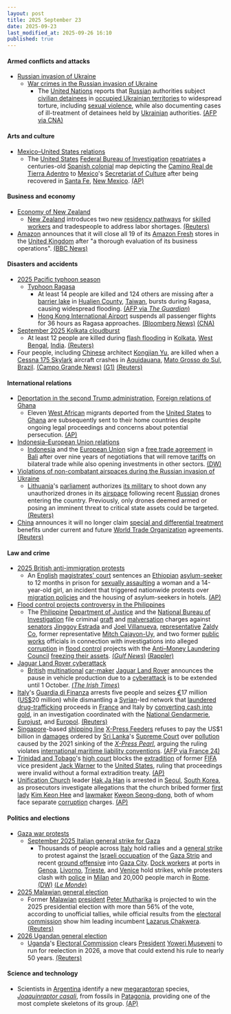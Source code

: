 ```yaml
---
layout: post
title: 2025 September 23
date: 2025-09-23
last_modified_at: 2025-09-26 16:10
published: true
---
```



#### Armed conflicts and attacks

* [Russian invasion of Ukraine](https://en.wikipedia.org/wiki/Russian_invasion_of_Ukraine "Russian invasion of Ukraine")
  * [War crimes in the Russian invasion of Ukraine](https://en.wikipedia.org/wiki/War_crimes_in_the_Russian_invasion_of_Ukraine "War crimes in the Russian invasion of Ukraine")
    * The [United Nations](https://en.wikipedia.org/wiki/United_Nations "United Nations") reports that [Russian](https://en.wikipedia.org/wiki/Russia "Russia") authorities subject [civilian detainees](https://en.wikipedia.org/wiki/Civilian_internee "Civilian internee") in [occupied Ukrainian territories](https://en.wikipedia.org/wiki/Russian-occupied_territories_of_Ukraine "Russian-occupied territories of Ukraine") to widespread torture, including [sexual violence](https://en.wikipedia.org/wiki/Wartime_sexual_violence "Wartime sexual violence"), while also documenting cases of ill-treatment of detainees held by [Ukrainian](https://en.wikipedia.org/wiki/Ukraine "Ukraine") authorities. [(AFP via CNA)](https://www.channelnewsasia.com/world/un-slams-systematic-russian-torture-ukraine-civilians-5364106)

#### Arts and culture

* [Mexico–United States relations](https://en.wikipedia.org/wiki/Mexico%E2%80%93United_States_relations "Mexico–United States relations")
  * The [United States](https://en.wikipedia.org/wiki/United_States "United States") [Federal Bureau of Investigation](https://en.wikipedia.org/wiki/Federal_Bureau_of_Investigation "Federal Bureau of Investigation") [repatriates](https://en.wikipedia.org/wiki/Repatriation_%28cultural_property%29 "Repatriation (cultural property)") a centuries-old [Spanish colonial](https://en.wikipedia.org/wiki/Spanish_colonization_of_the_Americas "Spanish colonization of the Americas") map depicting the [Camino Real de Tierra Adentro](https://en.wikipedia.org/wiki/Camino_Real_de_Tierra_Adentro "Camino Real de Tierra Adentro") to [Mexico](https://en.wikipedia.org/wiki/Mexico "Mexico")'s [Secretariat of Culture](https://en.wikipedia.org/wiki/Secretariat_of_Culture "Secretariat of Culture") after being recovered in [Santa Fe](https://en.wikipedia.org/wiki/Santa_Fe%2C_New_Mexico "Santa Fe, New Mexico"), [New Mexico](https://en.wikipedia.org/wiki/New_Mexico "New Mexico"). [(AP)](https://apnews.com/article/spanish-colonial-map-mexico-history-b13db985c97a3a3f11285d94008bd22c)

#### Business and economy

* [Economy of New Zealand](https://en.wikipedia.org/wiki/Economy_of_New_Zealand "Economy of New Zealand")
  * [New Zealand](https://en.wikipedia.org/wiki/New_Zealand "New Zealand") introduces two new [residency pathways](https://en.wikipedia.org/wiki/New_Zealand_permanent_residency "New Zealand permanent residency") for [skilled workers](https://en.wikipedia.org/wiki/Skilled_worker "Skilled worker") and tradespeople to address labor shortages. [(Reuters)](https://www.reuters.com/world/asia-pacific/new-zealand-loosens-path-residency-some-migrants-2025-09-22/)
* [Amazon](https://en.wikipedia.org/wiki/Amazon_%28company%29 "Amazon (company)") announces that it will close all 19 of its [Amazon Fresh](https://en.wikipedia.org/wiki/Amazon_Fresh "Amazon Fresh") stores in the [United Kingdom](https://en.wikipedia.org/wiki/United_Kingdom "United Kingdom") after "a thorough evaluation of its business operations". [(BBC News)](https://www.bbc.co.uk/news/articles/cx2xnkkn9ywo)

#### Disasters and accidents

* [2025 Pacific typhoon season](https://en.wikipedia.org/wiki/2025_Pacific_typhoon_season "2025 Pacific typhoon season")
  * [Typhoon Ragasa](https://en.wikipedia.org/wiki/Typhoon_Ragasa "Typhoon Ragasa")
    * At least 14 people are killed and 124 others are missing after a [barrier lake](https://en.wikipedia.org/wiki/Landslide_dam "Landslide dam") in [Hualien County](https://en.wikipedia.org/wiki/Hualien_County "Hualien County"), [Taiwan](https://en.wikipedia.org/wiki/Taiwan "Taiwan"), bursts during Ragasa, causing widespread flooding. [(AFP via *The Guardian*)](https://www.theguardian.com/world/2025/sep/24/super-typhoon-ragasa-update-path-hong-kong-taiwan-china)
    * [Hong Kong International Airport](https://en.wikipedia.org/wiki/Hong_Kong_International_Airport "Hong Kong International Airport") suspends all passenger flights for 36 hours as Ragasa approaches. [(Bloomberg News)](https://www.bloomberg.com/news/articles/2025-09-22/hong-kong-airport-weighs-36-hour-closure-as-super-typhoon-nears) [(CNA)](https://www.channelnewsasia.com/east-asia/hong-kong-airport-shut-36-hours-typhoon-ragasa-sia-singapore-airlines-5361291)
* [September 2025 Kolkata cloudburst](https://en.wikipedia.org/wiki/September_2025_Kolkata_cloudburst "September 2025 Kolkata cloudburst")
  * At least 12 people are killed during [flash flooding](https://en.wikipedia.org/wiki/Flash_flood "Flash flood") in [Kolkata](https://en.wikipedia.org/wiki/Kolkata "Kolkata"), [West Bengal](https://en.wikipedia.org/wiki/West_Bengal "West Bengal"), [India](https://en.wikipedia.org/wiki/India "India"). [(Reuters)](https://www.reuters.com/business/environment/least-12-dead-record-rain-floods-indias-kolkata-2025-09-24/)
* Four people, including [Chinese](https://en.wikipedia.org/wiki/Chinese_people "Chinese people") architect [Kongjian Yu](https://en.wikipedia.org/wiki/Kongjian_Yu "Kongjian Yu"), are killed when a [Cessna 175 Skylark](https://en.wikipedia.org/wiki/Cessna_175_Skylark "Cessna 175 Skylark") aircraft crashes in [Aquidauana](https://en.wikipedia.org/wiki/Aquidauana "Aquidauana"), [Mato Grosso do Sul](https://en.wikipedia.org/wiki/Mato_Grosso_do_Sul "Mato Grosso do Sul"), [Brazil](https://en.wikipedia.org/wiki/Brazil "Brazil"). [(Campo Grande News)](https://www.campograndenews.com.br/cidades/interior/aviao-de-pequeno-porte-cai-em-fazenda-no-pantanal-de-ms) [(G1)](https://g1.globo.com/ms/mato-grosso-do-sul/noticia/2025/09/24/vitimas-do-acidente-de-aviao-no-pantanal-no-ms.ghtml) [(Reuters)](https://www.reuters.com/world/china/chinese-architect-kongjian-yu-dies-plane-crash-brazil-local-media-reports-2025-09-24/)

#### International relations

* [Deportation in the second Trump administration](https://en.wikipedia.org/wiki/Deportation_in_the_second_Trump_administration "Deportation in the second Trump administration"), [Foreign relations of Ghana](https://en.wikipedia.org/wiki/Foreign_relations_of_Ghana "Foreign relations of Ghana")
  * Eleven [West African](https://en.wikipedia.org/wiki/West_Africa "West Africa") migrants deported from the [United States](https://en.wikipedia.org/wiki/United_States "United States") to [Ghana](https://en.wikipedia.org/wiki/Ghana "Ghana") are subsequently sent to their home countries despite ongoing legal proceedings and concerns about potential persecution. [(AP)](https://apnews.com/article/ghana-us-west-african-migrants-deported-0e8ff2aa79ba5ae87888853c223d99a4)
* [Indonesia–European Union relations](https://en.wikipedia.org/wiki/Indonesia%E2%80%93European_Union_relations "Indonesia–European Union relations")
  * [Indonesia](https://en.wikipedia.org/wiki/Indonesia "Indonesia") and the [European Union](https://en.wikipedia.org/wiki/European_Union "European Union") sign a [free trade agreement](https://en.wikipedia.org/wiki/Free_trade_agreement "Free trade agreement") in [Bali](https://en.wikipedia.org/wiki/Bali "Bali") after over nine years of negotiations that will remove [tariffs](https://en.wikipedia.org/wiki/Tariff "Tariff") on bilateral trade while also opening investments in other sectors. [(DW)](https://www.dw.com/en/eu-indonesia-agree-on-free-trade-deal/a-74103321)
* [Violations of non-combatant airspaces during the Russian invasion of Ukraine](https://en.wikipedia.org/wiki/Violations_of_non-combatant_airspaces_during_the_Russian_invasion_of_Ukraine "Violations of non-combatant airspaces during the Russian invasion of Ukraine")
  * [Lithuania](https://en.wikipedia.org/wiki/Lithuania "Lithuania")'s [parliament](https://en.wikipedia.org/wiki/Seimas "Seimas") authorizes [its military](https://en.wikipedia.org/wiki/Lithuanian_Armed_Forces "Lithuanian Armed Forces") to shoot down any unauthorized drones in its [airspace](https://en.wikipedia.org/wiki/Airspace "Airspace") following recent [Russian](https://en.wikipedia.org/wiki/Russia "Russia") drones entering the country. Previously, only drones deemed armed or posing an imminent threat to critical state assets could be targeted. [(Reuters)](https://www.reuters.com/business/aerospace-defense/lithuania-authorises-army-shoot-down-drones-violating-its-airspace-2025-09-23/)
* [China](https://en.wikipedia.org/wiki/China "China") announces it will no longer claim [special and differential treatment](https://en.wikipedia.org/wiki/General_Agreement_on_Tariffs_and_Trade#Special_and_differential_treatment "General Agreement on Tariffs and Trade") benefits under current and future [World Trade Organization](https://en.wikipedia.org/wiki/World_Trade_Organization "World Trade Organization") agreements. [(Reuters)](https://www.reuters.com/world/china/china-forego-special-differential-treatment-future-wto-negotiations-2025-09-23/)

#### Law and crime

* [2025 British anti-immigration protests](https://en.wikipedia.org/wiki/2025_British_anti-immigration_protests "2025 British anti-immigration protests")
  * An [English](https://en.wikipedia.org/wiki/England_and_Wales "England and Wales") [magistrates' court](https://en.wikipedia.org/wiki/Magistrates%27_court_%28England_and_Wales%29 "Magistrates' court (England and Wales)") sentences an [Ethiopian](https://en.wikipedia.org/wiki/Ethiopians_in_the_United_Kingdom "Ethiopians in the United Kingdom") [asylum-seeker](https://en.wikipedia.org/wiki/Asylum_seeker "Asylum seeker") to 12 months in prison for [sexually assaulting](https://en.wikipedia.org/wiki/Sexually_assaulting "Sexually assaulting") a woman and a 14-year-old girl, an incident that triggered nationwide protests over [migration policies](https://en.wikipedia.org/wiki/Modern_immigration_to_the_United_Kingdom "Modern immigration to the United Kingdom") and the housing of asylum-seekers in hotels. [(AP)](https://apnews.com/article/uk-asylum-seeker-sentenced-kebatu-epping-2e7ad640c15b74fcb65c159b4fc110ee)
* [Flood control projects controversy in the Philippines](https://en.wikipedia.org/wiki/Flood_control_projects_controversy_in_the_Philippines "Flood control projects controversy in the Philippines")
  * The [Philippine](https://en.wikipedia.org/wiki/Philippine "Philippine") [Department of Justice](https://en.wikipedia.org/wiki/Department_of_Justice_%28Philippines%29 "Department of Justice (Philippines)") and the [National Bureau of Investigation](https://en.wikipedia.org/wiki/National_Bureau_of_Investigation_%28Philippines%29 "National Bureau of Investigation (Philippines)") file criminal [graft](https://en.wikipedia.org/wiki/Graft_%28politics%29 "Graft (politics)") and [malversation](https://en.wikipedia.org/wiki/Malversation "Malversation") charges against [senators](https://en.wikipedia.org/wiki/Senate_of_the_Philippines "Senate of the Philippines") [Jinggoy Estrada](https://en.wikipedia.org/wiki/Jinggoy_Estrada "Jinggoy Estrada") and [Joel Villanueva](https://en.wikipedia.org/wiki/Joel_Villanueva "Joel Villanueva"), [representative](https://en.wikipedia.org/wiki/House_of_Representatives_of_the_Philippines "House of Representatives of the Philippines") [Zaldy Co](https://en.wikipedia.org/wiki/Zaldy_Co "Zaldy Co"), former representative [Mitch Cajayon-Uy](https://en.wikipedia.org/wiki/Mitch_Cajayon-Uy "Mitch Cajayon-Uy"), and two former [public works](https://en.wikipedia.org/wiki/Department_of_Public_Works_and_Highways "Department of Public Works and Highways") officials in connection with investigations into alleged [corruption](https://en.wikipedia.org/wiki/Corruption_in_the_Philippines "Corruption in the Philippines") in [flood control](https://en.wikipedia.org/wiki/Flood_control "Flood control") projects with the [Anti–Money Laundering Council](https://en.wikipedia.org/wiki/Anti%E2%80%93Money_Laundering_Council "Anti–Money Laundering Council") [freezing their assets](https://en.wikipedia.org/wiki/Asset_freezing "Asset freezing"). [(*Gulf News*)](https://gulfnews.com/world/asia/philippines/philippines-asset-freeze-of-senators-estrada-villanueva-rep-co-other-officials-ordered-freeze-of-romualdezs-asset-sought-1.500272428) [(Rappler)](https://www.rappler.com/philippines/video-nbi-complaint-estrada-villanueva-co-cajayon-uy/)
* [Jaguar Land Rover cyberattack](https://en.wikipedia.org/wiki/Jaguar_Land_Rover_cyberattack "Jaguar Land Rover cyberattack")
  * [British](https://en.wikipedia.org/wiki/Automotive_industry_in_the_United_Kingdom "Automotive industry in the United Kingdom") [multinational](https://en.wikipedia.org/wiki/Multinational_corporation "Multinational corporation") [car-maker](https://en.wikipedia.org/wiki/Automotive_industry "Automotive industry") [Jaguar Land Rover](https://en.wikipedia.org/wiki/Jaguar_Land_Rover "Jaguar Land Rover") announces the pause in vehicle production due to a [cyberattack](https://en.wikipedia.org/wiki/Cyberattack "Cyberattack") is to be extended until 1 October. [(*The Irish Times*)](https://www.irishtimes.com/business/2025/09/23/jaguar-land-rover-cyberattack-shutdown-to-hit-four-weeks/)
* [Italy](https://en.wikipedia.org/wiki/Italy "Italy")'s [Guardia di Finanza](https://en.wikipedia.org/wiki/Guardia_di_Finanza "Guardia di Finanza") arrests five people and seizes [€](https://en.wikipedia.org/wiki/Euro "Euro")17 million ([US$](https://en.wikipedia.org/wiki/United_States_dollar "United States dollar")20 million) while dismantling a [Syrian](https://en.wikipedia.org/wiki/Syria "Syria")-led network that [laundered](https://en.wikipedia.org/wiki/Money_laundering "Money laundering") [drug-trafficking](https://en.wikipedia.org/wiki/Illegal_drug_trade "Illegal drug trade") proceeds in [France](https://en.wikipedia.org/wiki/France "France") and Italy by [converting cash into gold](https://en.wikipedia.org/wiki/Gold_as_an_investment "Gold as an investment"), in an investigation coordinated with the [National Gendarmerie](https://en.wikipedia.org/wiki/National_Gendarmerie "National Gendarmerie"), [Eurojust](https://en.wikipedia.org/wiki/Eurojust "Eurojust"), and [Europol](https://en.wikipedia.org/wiki/Europol "Europol"). [(Reuters)](https://www.reuters.com/world/italy-dismantles-syrian-network-accused-turning-drug-cash-into-gold-2025-09-23/)
* [Singapore](https://en.wikipedia.org/wiki/Singapore "Singapore")-based [shipping line](https://en.wikipedia.org/wiki/Shipping_line "Shipping line") [X-Press Feeders](https://en.wikipedia.org/wiki/X-Press_Feeders "X-Press Feeders") refuses to pay the US$1 billion in [damages](https://en.wikipedia.org/wiki/Damages "Damages") ordered by [Sri Lanka](https://en.wikipedia.org/wiki/Sri_Lanka "Sri Lanka")'s [Supreme Court](https://en.wikipedia.org/wiki/Supreme_Court_of_Sri_Lanka "Supreme Court of Sri Lanka") over [pollution](https://en.wikipedia.org/wiki/Pollution "Pollution") caused by the 2021 sinking of the *[X-Press Pearl](https://en.wikipedia.org/wiki/X-Press_Pearl "X-Press Pearl")*, arguing the ruling violates [international maritime liability conventions](https://en.wikipedia.org/wiki/Convention_on_Limitation_of_Liability_for_Maritime_Claims "Convention on Limitation of Liability for Maritime Claims"). [(AFP via France 24)](https://www.france24.com/en/live-news/20250922-singapore-firm-rejects-1bn-sri-lankan-pollution-damages)
* [Trinidad and Tobago](https://en.wikipedia.org/wiki/Trinidad_and_Tobago "Trinidad and Tobago")'s [high court](https://en.wikipedia.org/wiki/Supreme_Court_of_Judicature_%28Trinidad_and_Tobago%29 "Supreme Court of Judicature (Trinidad and Tobago)") blocks the [extradition](https://en.wikipedia.org/wiki/Extradition "Extradition") of former [FIFA](https://en.wikipedia.org/wiki/FIFA "FIFA") vice president [Jack Warner](https://en.wikipedia.org/wiki/Jack_Warner_%28football_executive%29 "Jack Warner (football executive)") to the [United States](https://en.wikipedia.org/wiki/United_States "United States"), ruling that proceedings were invalid without a formal extradition treaty. [(AP)](https://apnews.com/article/jack-warner-trinidad-us-extradition-court-judge-623782c790957808f438186f10edbd50)
* [Unification Church](https://en.wikipedia.org/wiki/Unification_Church "Unification Church") leader [Hak Ja Han](https://en.wikipedia.org/wiki/Hak_Ja_Han "Hak Ja Han") is arrested in [Seoul](https://en.wikipedia.org/wiki/Seoul "Seoul"), [South Korea](https://en.wikipedia.org/wiki/South_Korea "South Korea"), as prosecutors investigate allegations that the church bribed former [first lady](https://en.wikipedia.org/wiki/First_Lady_of_South_Korea "First Lady of South Korea") [Kim Keon Hee](https://en.wikipedia.org/wiki/Kim_Keon_Hee "Kim Keon Hee") and [lawmaker](https://en.wikipedia.org/wiki/National_Assembly_%28South_Korea%29 "National Assembly (South Korea)") [Kweon Seong-dong](https://en.wikipedia.org/wiki/Kweon_Seong-dong "Kweon Seong-dong"), both of whom face separate [corruption](https://en.wikipedia.org/wiki/Corruption_in_South_Korea "Corruption in South Korea") charges. [(AP)](https://apnews.com/article/arrest-warrant-unification-church-hak-ja-han-a94265a743ff76f860f1b5df9f6bed3f)

#### Politics and elections

* [Gaza war protests](https://en.wikipedia.org/wiki/Gaza_war_protests "Gaza war protests")
  * [September 2025 Italian general strike for Gaza](https://en.wikipedia.org/wiki/September_2025_Italian_general_strike_for_Gaza "September 2025 Italian general strike for Gaza")
    * Thousands of people across [Italy](https://en.wikipedia.org/wiki/Italy "Italy") hold rallies and a [general strike](https://en.wikipedia.org/wiki/General_strike "General strike") to protest against the [Israeli occupation](https://en.wikipedia.org/wiki/Israeli_occupation_of_the_Gaza_Strip "Israeli occupation of the Gaza Strip") of the [Gaza Strip](https://en.wikipedia.org/wiki/Gaza_Strip "Gaza Strip") and recent [ground offensive](https://en.wikipedia.org/wiki/2025_Gaza_City_offensive "2025 Gaza City offensive") into [Gaza City](https://en.wikipedia.org/wiki/Gaza_City "Gaza City"). [Dock workers](https://en.wikipedia.org/wiki/Dock_worker "Dock worker") at ports in [Genoa](https://en.wikipedia.org/wiki/Genoa "Genoa"), [Livorno](https://en.wikipedia.org/wiki/Livorno "Livorno"), [Trieste](https://en.wikipedia.org/wiki/Trieste "Trieste"), and [Venice](https://en.wikipedia.org/wiki/Venice "Venice") hold strikes, while protesters clash with [police](https://en.wikipedia.org/wiki/Law_enforcement_in_Italy "Law enforcement in Italy") in [Milan](https://en.wikipedia.org/wiki/Milan "Milan") and 20,000 people march in [Rome](https://en.wikipedia.org/wiki/Rome "Rome"). [(DW)](https://www.dw.com/en/italy-thousands-join-pro-palestinian-protests-strikes/a-74100712) [(*Le Monde*)](https://www.lemonde.fr/en/international/article/2025/09/23/in-italy-tens-of-thousands-stage-protests-in-solidarity-with-gaza_6745649_4.html)
* [2025 Malawian general election](https://en.wikipedia.org/wiki/2025_Malawian_general_election "2025 Malawian general election")
  * Former [Malawian](https://en.wikipedia.org/wiki/Malawi "Malawi") [president](https://en.wikipedia.org/wiki/President_of_Malawi "President of Malawi") [Peter Mutharika](https://en.wikipedia.org/wiki/Peter_Mutharika "Peter Mutharika") is projected to win the 2025 presidential election with more than 56% of the vote, according to unofficial tallies, while official results from the [electoral commission](https://en.wikipedia.org/wiki/Malawi_Electoral_Commission "Malawi Electoral Commission") show him leading incumbent [Lazarus Chakwera](https://en.wikipedia.org/wiki/Lazarus_Chakwera "Lazarus Chakwera"). [(Reuters)](https://www.reuters.com/world/africa/malawis-times-tv-projects-ex-president-mutharika-will-win-presidential-election-2025-09-23/)
* [2026 Ugandan general election](https://en.wikipedia.org/wiki/2026_Ugandan_general_election "2026 Ugandan general election")
  * [Uganda](https://en.wikipedia.org/wiki/Uganda "Uganda")'s [Electoral Commission](https://en.wikipedia.org/wiki/Electoral_Commission_of_Uganda "Electoral Commission of Uganda") clears [President](https://en.wikipedia.org/wiki/President_of_Uganda "President of Uganda") [Yoweri Museveni](https://en.wikipedia.org/wiki/Yoweri_Museveni "Yoweri Museveni") to run for reelection in 2026, a move that could extend his rule to nearly 50 years. [(Reuters)](https://www.reuters.com/world/africa/ugandas-museveni-cleared-seek-reelection-eyes-near-half-century-rule-2025-09-23/)

#### Science and technology

* Scientists in [Argentina](https://en.wikipedia.org/wiki/Argentina "Argentina") identify a new [megaraptoran](https://en.wikipedia.org/wiki/Megaraptora "Megaraptora") species, *[Joaquinraptor casali](https://en.wikipedia.org/wiki/Joaquinraptor_casali "Joaquinraptor casali")*, from fossils in [Patagonia](https://en.wikipedia.org/wiki/Patagonia "Patagonia"), providing one of the most complete skeletons of its group. [(AP)](https://apnews.com/article/new-dinosaur-megaraptoran-argentina-patagonia-4246f7559e4d7ee2dcde23dc2afcf0ad)
